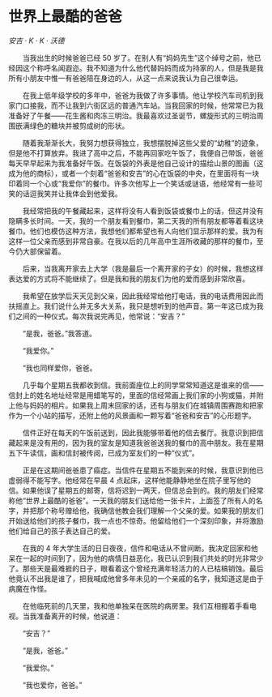 # 世界上最酷的爸爸

*安吉 · K · K · 沃德*

　　当我出生的时候爸爸已经 50 岁了。在别人有“妈妈先生”这个绰号之前，他已经因这个称呼名闻遐迩。我不知道为什么他代替妈妈而成为持家的人，但是我是我所有小朋友中惟一有爸爸陪在身边的人，从这一点来说我认为自己很幸运。

　　在我上低年级学校的多年中，爸爸为我做了许多事情。他让学校汽车司机到我家门口接我，而不让我到六街区远的普通汽车站。当我回家的时候，他常常已为我准备好了午餐——花生酱和肉冻三明治。我最喜欢过圣诞节，螺旋形式的三明治周围嵌满绿色的糖块并被剪成树的形状。

　　随着我渐渐长大，我努力想获得独立，我想摆脱掉这些父爱的“幼稚”的迹象，但是他不打算放弃。我进了高中之后，不能再回家吃午饭了，我便自己带饭，爸爸每天早早起来为我准备好午饭。在饭袋的外表是他自己设计的描绘山景的图画（这成为他的商标），或者一个刻着“爸爸和安吉”的心在饭袋的中央，在里面将有一块印着同一个心或“我爱你”的餐巾。许多次他写上一个笑话或谜语，他经常有一些可笑的话逗我笑并让我体会到他爱我。

　　我经常把我的午餐藏起来，这样将没有人看到饭袋或餐巾上的话，但这并没有隐瞒多长时间。一天，我的一个朋友看到餐巾，第二天我的所有朋友都等着看这块餐巾。他们也模仿这种方法，我想他们都希望也有人向他们显示那样的爱。我为有这样一位父亲而感到非常自豪。在我以后的几年高中生涯所收藏的那样的餐巾，至今仍大部保留着。

　　后来，当我离开家去上大学（我是最后一个离开家的子女）的时候，我想这样表达爱的方式将不能继续了。但是我和我的朋友们为他的爱而感到非常欣喜。

　　我希望在放学后天天见到父亲，因此我经常给他打电话，我的电话费用因此而扶摇直上。我们说什么并无多大关系，我只是想听到的他声音。第一年这已成为我们之间的一种仪式。每次我说完再见，他常说：“安吉？”

　　“是我，爸爸。”我答道。

　　“我爱你。”

　　“我也同样爱你，爸爸。

　　几乎每个星期五我都收到信。我前面座位上的同学常常知道这是谁来的信——信封上的姓名地址经常是用蜡笔写的，里面的信经常画上我们家的小狗或猫，并附上他与妈妈的相片。如果我上周末回家的话，还有与朋友们在城镇周围赛跑和把家作为一个小站的描写，还附上他的风景画和一颗写着“爸爸和安吉”的心形题字。

　　信件正好在每天的午饭前送到，因此我能够带着他的信去餐厅。我意识到把信藏起来是没有用的，因为我的室友是知道我爸爸送我的餐巾的高中朋友。我在星期五下午读信，画和信封被传阅，已成为室友们的一种“仪式”。

　　正是在这期间爸爸患了癌症。当信件在星期五不能到来的时候，我意识到他已虚弱得不能写字。他经常在早晨 4 点起床，这样他能静静地坐在院子里写他的信。如果他误了星期五的邮寄，信将迟到一两天，但信总会到的。我的朋友们经常称他“世界上最酷的爸爸”。一天我的朋友们送给他一张卡片，上面签了所有人的名字，并把那个称号赠给他，我确信他教会我们理解一个父亲的爱。如果我的朋友们开始送给他们的孩子餐巾，我一点也不惊奇。他留给他们一个深刻印象，并将激励他们给自己的孩子表达自己的爱。

　　在我的 4 年大学生活的日日夜夜，信件和电话从不曾间断。我决定回家和他呆在一起的时间到了，因为他的病情日益恶化，我已认识到我们共处的时光非常少了。那些天是最难捱的日子，眼看着这个曾经充满年轻活力的人已枯槁销蚀。最后他竟认不出我是谁了，把我喊成他曾多年未见的一个亲戚的名字，我知道这是由于病魔在作怪。

　　在他临死前的几天里，我和他单独呆在医院的病房里。我们互相握着手看电视。当我准备离开的时候，他说道：

　　“安吉？”

　　“是我，爸爸。”

　　“我爱你。”

　　“我也爱你，爸爸。”